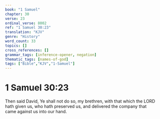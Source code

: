 ```yaml
---
book: "1 Samuel"
chapter: 30
verse: 23
ordinal_verse: 8002
ref: "1 Samuel 30:23"
translation: "KJV"
genre: "History"
word_count: 33
topics: []
cross_references: []
grammar_tags: [inference-opener, negation]
thematic_tags: [names-of-god]
tags: ["Bible","KJV","1-Samuel"]
---
```


# 1 Samuel 30:23

Then said David, Ye shall not do so, my brethren, with that which the LORD hath given us, who hath preserved us, and delivered the company that came against us into our hand.
